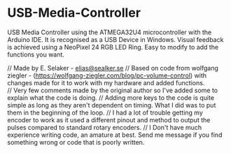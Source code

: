 # USB-Media-Controller
USB Media Controller using the ATMEGA32U4 microcontroller with the Arduino IDE. It is recognised as a USB Device in Windows. 
Visual feedback is achieved using a NeoPixel 24 RGB LED Ring. Easy to modify to add the functions you want. 

// Made by E. Selaker - elias@sealker.se 
// Based on code from wolfgang ziegler - (https://wolfgang-ziegler.com/blog/pc-volume-control) with changes made for it to work with my hardware and added functions.  
// Very few comments made by the original author so I've added some to explain what the code is doing. 
// Adding more keys to the code is quite simple as long as they aren't dependent on timing. What I did was to put them in the beginning of the loop. 
// I had a lot of trouble getting my encoder to work as it used a different pinout and method to output the pulses compared to standard rotary encoders.
// I Don't have much experience writing code, an amature at best. Send me message if you find something wrong or code that is poorly written. 

